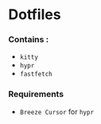 # Dotfiles

### Contains :
- `kitty`
- `hypr`
- `fastfetch`

### Requirements
- `Breeze Cursor` for `hypr`
